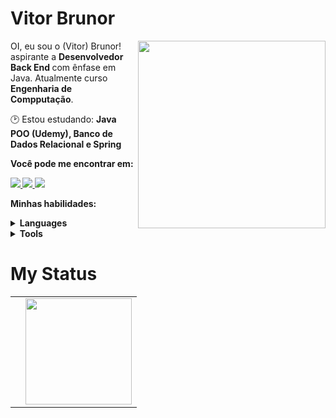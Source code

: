 # Vitor Brunor

<img src="https://iili.io/HyiXz8P.png" min-width="300px" max-width="300px" width="300px" align="right">

<p align="left"> 
      OI, eu sou o (Vitor) Brunor! aspirante a <strong> Desenvolvedor Back End </strong> com ênfase em Java. Atualmente curso <strong>Engenharia de Compputação</strong>.
</p>

<p align="left">
  🕑 Estou estudando: <strong>Java POO (Udemy), Banco de Dados Relacional e Spring</strong>
</p>

<p align="left">
 <strong>Você pode me encontrar em:<strong>
</p>

<p align="left">
<a href="mailto:vitorbrunor@ucl.br">
  <img src="https://img.shields.io/badge/-Gmail-gray?style=flat-square&labelColor=white&logo=gmail&logoColor=gray&link=mailto:sandypiropodev@gmail.com" />
</a>

<a href="https://discord.gg/vitorbrunor" alt="Discord">
  <img src="https://img.shields.io/badge/-Discord-gray?style=flat-square&labelColor=gray&logo=discord&logoColor=white&link=https://discord.gg/miojodetomate#4047"/>
</a>

<a href="https://www.linkedin.com/in/vitorbrunor" alt="LinkedIn">
  <img src="https://img.shields.io/badge/-Linkedin-gray?style=flat-square&labelColor=gray&logo=Linkedin&logoColor=white&link=https://www.linkedin.com/in/sandy-piropo-67b113217/"/>
</a>


<strong>Minhas habilidades:<strong>
  
 <details>
    <summary>Languages</summary>
    
  ![Python](https://img.shields.io/badge/python-100000?style=for-the-badge&logo=python&logoColor=blue)
  ![Java](https://img.shields.io/badge/Java-100000?style=for-the-badge&logo=CoffeeScript)
  ![C](https://img.shields.io/badge/C-100000?style=for-the-badge&logo=C&logoColor=gray)
  </details>
  <details>
    <summary>Tools</summary>
    
  ![Git](https://img.shields.io/badge/git-100000?style=for-the-badge&logo=git)
  </details>
  
# My Status
<div>
  <table style="margin: 0 auto;" align="center">
    <tr>
      <td>
        <img height="https://github-readme-streak-stats.herokuapp.com/?user=VitorBrunor&theme=react&hide_border=false"/>
      </td>
      <td>
        <img height="170px" src="https://github-readme-stats.vercel.app/api/top-langs/?username=sandypiropo&layout=compact&theme=react&count_private=true"/>
      </td>
    </tr>
  </table>
</div>
